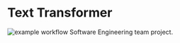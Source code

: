 # Text Transformer
![example workflow](https://github.com/littlephony/text-transformer/actions/workflows/ci.yml/badge.svg)
Software Engineering team project.
